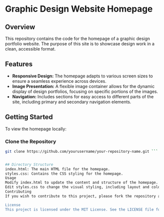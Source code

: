 # Graphic Design Website Homepage



## Overview

This repository contains the code for the homepage of a graphic design portfolio website. The purpose of this site is to showcase design work in a clean, accessible format.

## Features

- **Responsive Design:** The homepage adapts to various screen sizes to ensure a seamless experience across devices.
- **Image Presentation:** A flexible image container allows for the dynamic display of design portfolios, focusing on specific portions of the images.
- **Navigation:** Includes sections for easy access to different parts of the site, including primary and secondary navigation elements.

## Getting Started

To view the homepage locally:

### Clone the Repository

```bash
git clone https://github.com/yourusername/your-repository-name.git ```


## Directory Structure
index.html: The main HTML file for the homepage.
styles.css: Contains the CSS styling for the homepage.
Usage
Modify index.html to update the content and structure of the homepage.
Edit styles.css to change the visual styling, including layout and colors.
Contributing
If you wish to contribute to this project, please fork the repository and submit a pull request with your changes. Ensure that your modifications are tested and adhere to the project's style guidelines.

License
This project is licensed under the MIT License. See the LICENSE file for details.
